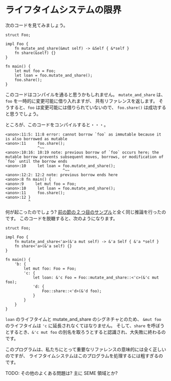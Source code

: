 <!--
# Limits of Lifetimes
-->

# ライフタイムシステムの限界

<!--
Given the following code:
-->

次のコードを見てみましょう。

```rust,ignore
struct Foo;

impl Foo {
    fn mutate_and_share(&mut self) -> &Self { &*self }
    fn share(&self) {}
}

fn main() {
    let mut foo = Foo;
    let loan = foo.mutate_and_share();
    foo.share();
}
```

<!--
One might expect it to compile. We call `mutate_and_share`, which mutably borrows
`foo` temporarily, but then returns only a shared reference. Therefore we
would expect `foo.share()` to succeed as `foo` shouldn't be mutably borrowed.
-->

このコードはコンパイルを通ると思うかもしれません。
`mutate_and_share` は、`foo` を一時的に変更可能に借り入れますが、
共有リファレンスを返します。
そうすると、`foo` は変更可能には借りられていないので、
`foo.share()` は成功すると思うでしょう。

<!--
However when we try to compile it:
-->

ところが、このコードをコンパイルすると・・・。

```text
<anon>:11:5: 11:8 error: cannot borrow `foo` as immutable because it is also borrowed as mutable
<anon>:11     foo.share();
              ^~~
<anon>:10:16: 10:19 note: previous borrow of `foo` occurs here; the mutable borrow prevents subsequent moves, borrows, or modification of `foo` until the borrow ends
<anon>:10     let loan = foo.mutate_and_share();
                         ^~~
<anon>:12:2: 12:2 note: previous borrow ends here
<anon>:8 fn main() {
<anon>:9     let mut foo = Foo;
<anon>:10     let loan = foo.mutate_and_share();
<anon>:11     foo.share();
<anon>:12 }
          ^
```

<!--
What happened? Well, we got the exact same reasoning as we did for
[Example 2 in the previous section][ex2]. We desugar the program and we get
the following:
-->

何が起こったのでしょう?
[前の節の 2 つ目のサンプル][ex2]と全く同じ推論を行ったのです。
このコードを脱糖すると、次のようになります。

```rust,ignore
struct Foo;

impl Foo {
    fn mutate_and_share<'a>(&'a mut self) -> &'a Self { &'a *self }
    fn share<'a>(&'a self) {}
}

fn main() {
	'b: {
    	let mut foo: Foo = Foo;
    	'c: {
    		let loan: &'c Foo = Foo::mutate_and_share::<'c>(&'c mut foo);
    		'd: {
    			Foo::share::<'d>(&'d foo);
    		}
    	}
    }
}
```

<!--
The lifetime system is forced to extend the `&mut foo` to have lifetime `'c`,
due to the lifetime of `loan` and mutate_and_share's signature. Then when we
try to call `share`, and it sees we're trying to alias that `&'c mut foo` and
blows up in our face!
-->

`loan` のライフタイムと mutate_and_share のシグネチャとのため、
`&mut foo` のライフタイムは `'c` に延長されなくてはなりません。
そして、`share` を呼ぼうとするとき、`&'c mut foo` の別名を取ろうとすると認識され、大失敗に終わるのです。

<!--
This program is clearly correct according to the reference semantics we actually
care about, but the lifetime system is too coarse-grained to handle that.
-->

このプログラムは、私たちにとって重要なリファレンスの意味的には全く正しいのですが、
ライフタイムシステムはこのプログラムを処理するには粗すぎるのです。

<!--
TODO: other common problems? SEME regions stuff, mostly?
-->

TODO: その他のよくある問題は? 主に SEME 領域とか?


[ex2]: lifetimes.html#例可変リファレンスの別名付け
